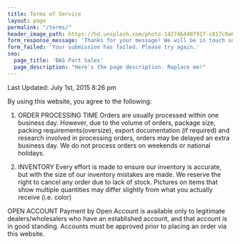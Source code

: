 ```yaml
---
title: Terms of Service
layout: page
permalink: "/terms/"
header_image_path: https://hd.unsplash.com/photo-1427464407917-c817c9a0a6f6
form_response_message: 'Thanks for your message! We will be in touch soon.'
form_failed: 'Your submission has failed. Please try again.'
seo:
  page_title: 'BAS Part Sales'
  page_description: "Here's the page description. Replace me!"
---
```

Last Updated: July 1st, 2015 8:26 pm

By using this website, you agree to the following:

1. ORDER PROCESSING TIME
Orders are usually processed within one business day. However, due to the volume of orders, package size, packing requirements(oversize), export documentation (if required) and research involved in processing orders, orders may be delayed an extra business day. We do not process orders on weekends or national holidays.


2. INVENTORY
Every effort is made to ensure our inventory is accurate, but with the size of our inventory mistakes are made. We reserve the right to cancel any order due to lack of stock. Pictures on items that show multiple quantities may differ slightly from what you actually receive (i.e. color)


OPEN ACCOUNT
Payment by Open Account is available only to legitimate dealers/wholesalers who have an established account, and that account is in good standing. Accounts must be approved prior to placing an order via this website.
